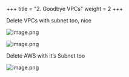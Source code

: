 +++
title = "2. Goodbye VPCs"
weight = 2
+++


Delete VPCs with subnet too, nice


![image.png](/images/008-viii-clean-it-up/34-830126-image.png)


![image.png](/images/008-viii-clean-it-up/34-363011-image.png)


Delete AWS with it’s Subnet too


![image.png](/images/008-viii-clean-it-up/34-325025-image.png)


